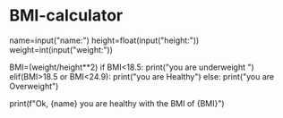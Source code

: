# BMI-calculator
name=input("name:")
height=float(input("height:"))
weight=int(input("weight:"))

BMI=(weight/height**2)
if BMI<18.5:
    print("you are underweight ")
elif(BMI>18.5 or  BMI<24.9):
    print("you are Healthy")
else:
    print("you are Overweight")

print(f"Ok, {name} you are healthy with the BMI of {BMI}")
